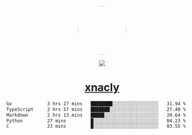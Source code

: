 <p align="center">
  <img style="border-radius: 100px" width="128" height="128" src="https://avatars.githubusercontent.com/u/47723417?v=4"/>
</p>
<p align="center">
  <img src="https://komarev.com/ghpvc/?username=xnacly&&style=flat-square"/>
</p>

<h1 align="center"><a href="https://xnacly.me"> xnacly</a> </h1>

<!--START_SECTION:waka-->

```txt
Go             3 hrs 27 mins   ████████░░░░░░░░░░░░░░░░░   31.94 %
TypeScript     2 hrs 57 mins   ███████░░░░░░░░░░░░░░░░░░   27.40 %
Markdown       2 hrs 13 mins   █████░░░░░░░░░░░░░░░░░░░░   20.64 %
Python         27 mins         █░░░░░░░░░░░░░░░░░░░░░░░░   04.23 %
C              23 mins         █░░░░░░░░░░░░░░░░░░░░░░░░   03.55 %
```

<!--END_SECTION:waka-->
